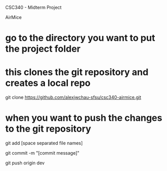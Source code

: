 CSC340 - Midterm Project

AirMice

# go to the directory you want to put the project folder
# this clones the git repository and creates a local repo
git clone https://github.com/alexjwchau-sfsu/csc340-airmice.git

# when you want to push the changes to the git repository
git add [space separated file names]

git commit -m "[commit message]"

git push origin dev